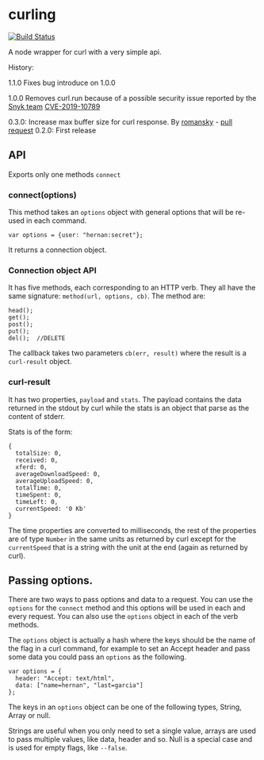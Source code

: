 curling
=======

[![Build Status](https://travis-ci.org/hgarcia/curling.png?branch=master)](https://travis-ci.org/hgarcia/curling)

A node wrapper for curl with a very simple api.

History:

1.1.0 Fixes bug introduce on 1.0.0

1.0.0 Removes curl.run because of a possible security issue reported by the [Snyk team](https://snyk.io/vuln/SNYK-JS-CURLING-546484) [CVE-2019-10789](https://cve.mitre.org/cgi-bin/cvename.cgi?name=CVE-2019-10789)

0.3.0: Increase max buffer size for curl response. By [romansky](https://github.com/romansky) - [pull request](https://github.com/hgarcia/curling/pull/1)
0.2.0: First release

## API

Exports only one methods `connect`

### connect(options)

This method takes an `options` object with general options that will be re-used in each command.

    var options = {user: "hernan:secret"};

It returns a connection object.

### Connection object API

It has five methods, each corresponding to an HTTP verb. They all have the same signature: `method(url, options, cb)`. The method are:

    head();
    get();
    post();
    put();
    del();  //DELETE

The callback takes two parameters `cb(err, result)` where the result is a `curl-result` object.


### curl-result

It has two properties, `payload` and `stats`. The payload contains the data returned in the stdout by curl while the stats is an object that parse as the content of stderr.

Stats is of the form:

    {
      totalSize: 0,
      received: 0,
      xferd: 0,
      averageDownloadSpeed: 0,
      averageUploadSpeed: 0,
      totalTime: 0,
      timeSpent: 0,
      timeLeft: 0,
      currentSpeed: '0 Kb'
    }

The time properties are converted to milliseconds, the rest of the properties are of type `Number` in the same units as returned by curl except for the `currentSpeed` that is a string with the unit at the end (again as returned by curl).

## Passing options.

There are two ways to pass options and data to a request.
You can use the `options` for the `connect` method and this options will be used in each and every request.
You can also use the `options` object in each of the verb methods.

The `options` object is actually a hash where the keys should be the name of the flag in a curl command, for example to set an Accept header and pass some data you could pass an `options` as the following.

    var options = {
      header: "Accept: text/html",
      data: ["name=hernan", "last=garcia"]
    };

The keys in an `options` object can be one of the following types, String, Array or null.

Strings are useful when you only need to set a single value, arrays are used to pass multiple values, like data, header and so. Null is a special case and is used for empty flags, like `--false`.
